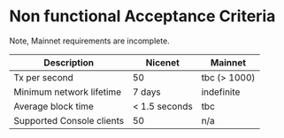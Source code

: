 # Non functional Acceptance Criteria

Note, Mainnet requirements are incomplete.

| Description        | Nicenet          | Mainnet  |
| ------------- |-------------| -----|
| Tx per second      | 50 | tbc (> 1000) |
| Minimum network lifetime      | 7 days      |   indefinite |
| Average block time | < 1.5 seconds      |    tbc |
| Supported Console clients  | 50      |    n/a |